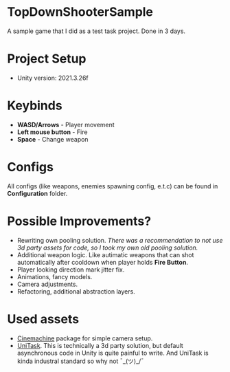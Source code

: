 # TopDownShooterSample
A sample game that I did as a test task project. Done in 3 days.

# Project Setup
* Unity version: 2021.3.26f

# Keybinds 
* **WASD/Arrows** - Player movement
* **Left mouse button** - Fire
* **Space** - Change weapon

# Configs
All configs (like weapons, enemies spawning config, e.t.c) can be found in **Configuration** folder.

# Possible Improvements?
* Rewriting own pooling solution.
*There was a recommendation to not use 3d party assets for code, so I took my own old pooling solution.*
* Additional weapon logic. Like autimatic weapons that can shot automatically after cooldown when player holds **Fire Button**.
* Player looking direction mark jitter fix.
* Animations, fancy models.
* Camera adjustments.
* Refactoring, additional abstraction layers.

# Used assets
* [Cinemachine](https://docs.unity3d.com/Packages/com.unity.cinemachine@2.3/manual/index.html) package for simple camera setup.
* [UniTask](https://github.com/Cysharp/UniTask). This is technically a 3d party solution, but default asynchronous code in Unity is quite painful to write. And UniTask is kinda industral standard so why not ¯\_(ツ)_/¯
 
